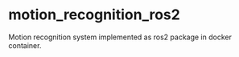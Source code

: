 # motion_recognition_ros2
Motion recognition system implemented as ros2 package in docker container.
